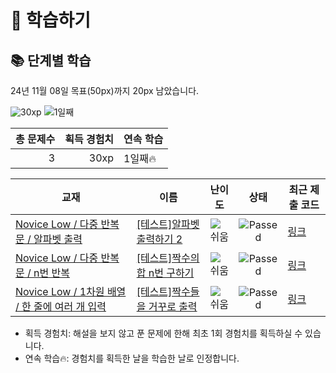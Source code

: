 # 📖 학습하기

## 📚 단계별 학습
24년 11월 08일 목표(50px)까지 20px 남았습니다.

![30xp](https://img.shields.io/badge/EXP-30xp-%235cb85c.svg?for-the-badge)
![1일째](https://img.shields.io/badge/연속학습-1일째-%23E34F26.svg?for-the-badge)

|총 문제수|획득 경험치|연속 학습|
|---:|---:|---|
3|30xp|1일째🔥|

|교재|이름|난이도|상태|최근 제출 코드|
|---|---|:---:|:---:|---|
|[Novice Low / 다중 반복문 / 알파벳 출력](https://www.codetree.ai/missions?missionId=4)|[[테스트]알파벳 출력하기 2](https://www.codetree.ai/missions/4/problems/print-alphabet-2)|![쉬움][easy]|![Passed][passed]|[링크](https://github.com/beomdo-park/codetree-TILs/blob/main/241108/%EC%95%8C%ED%8C%8C%EB%B2%B3%20%EC%B6%9C%EB%A0%A5%ED%95%98%EA%B8%B0%202/print-alphabet-2.py)|
|[Novice Low / 다중 반복문 / n번 반복](https://www.codetree.ai/missions?missionId=4)|[[테스트]짝수의 합 n번 구하기](https://www.codetree.ai/missions/4/problems/find-the-sum-of-even-numbers-n-times)|![쉬움][easy]|![Passed][passed]|[링크](https://github.com/beomdo-park/codetree-TILs/blob/main/241108/%EC%A7%9D%EC%88%98%EC%9D%98%20%ED%95%A9%20n%EB%B2%88%20%EA%B5%AC%ED%95%98%EA%B8%B0/find-the-sum-of-even-numbers-n-times.py)|
|[Novice Low / 1차원 배열 / 한 줄에 여러 개 입력](https://www.codetree.ai/missions?missionId=4)|[[테스트]짝수들을 거꾸로 출력](https://www.codetree.ai/missions/4/problems/print-even-numbers-upside-down)|![쉬움][easy]|![Passed][passed]|[링크](https://github.com/beomdo-park/codetree-TILs/blob/main/241108/%EC%A7%9D%EC%88%98%EB%A7%8C%20%EA%B1%B0%EA%BE%B8%EB%A1%9C%20%EC%B6%9C%EB%A0%A5%ED%95%98%EA%B8%B0/print-even-numbers-upside-down.py)|


* 획득 경험치: 해설을 보지 않고 푼 문제에 한해 최초 1회 경험치를 획득하실 수 있습니다.
* 연속 학습🔥: 경험치를 획득한 날을 학습한 날로 인정합니다.










[b5]: https://img.shields.io/badge/Bronze_5-%235D3E31.svg
[b4]: https://img.shields.io/badge/Bronze_4-%235D3E31.svg
[b3]: https://img.shields.io/badge/Bronze_3-%235D3E31.svg
[b2]: https://img.shields.io/badge/Bronze_2-%235D3E31.svg
[b1]: https://img.shields.io/badge/Bronze_1-%235D3E31.svg
[s5]: https://img.shields.io/badge/Silver_5-%23394960.svg
[s4]: https://img.shields.io/badge/Silver_4-%23394960.svg
[s3]: https://img.shields.io/badge/Silver_3-%23394960.svg
[s2]: https://img.shields.io/badge/Silver_2-%23394960.svg
[s1]: https://img.shields.io/badge/Silver_1-%23394960.svg
[g5]: https://img.shields.io/badge/Gold_5-%23FFC433.svg
[g4]: https://img.shields.io/badge/Gold_4-%23FFC433.svg
[g3]: https://img.shields.io/badge/Gold_3-%23FFC433.svg
[g2]: https://img.shields.io/badge/Gold_2-%23FFC433.svg
[g1]: https://img.shields.io/badge/Gold_1-%23FFC433.svg
[p5]: https://img.shields.io/badge/Platinum_5-%2376DDD8.svg
[p4]: https://img.shields.io/badge/Platinum_4-%2376DDD8.svg
[p3]: https://img.shields.io/badge/Platinum_3-%2376DDD8.svg
[p2]: https://img.shields.io/badge/Platinum_2-%2376DDD8.svg
[p1]: https://img.shields.io/badge/Platinum_1-%2376DDD8.svg
[passed]: https://img.shields.io/badge/Passed-%23009D27.svg
[failed]: https://img.shields.io/badge/Failed-%23D24D57.svg
[easy]: https://img.shields.io/badge/쉬움-%235cb85c.svg?for-the-badge
[medium]: https://img.shields.io/badge/보통-%23FFC433.svg?for-the-badge
[hard]: https://img.shields.io/badge/어려움-%23D24D57.svg?for-the-badge